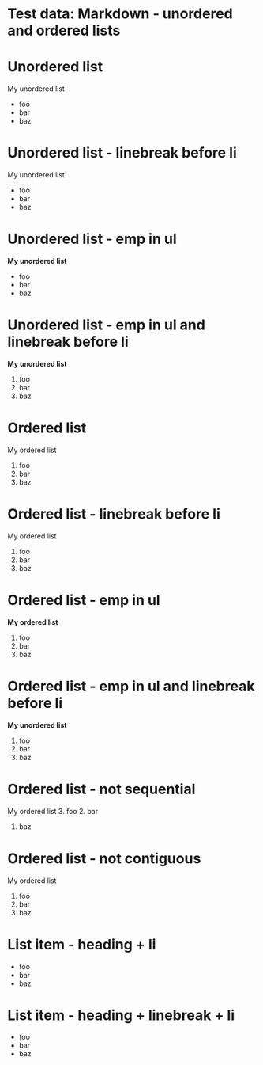 # Test data: Markdown - unordered and ordered lists

# Unordered list

My unordered list
- foo
- bar
- baz

# Unordered list - linebreak before li

My unordered list

- foo
- bar
- baz

# Unordered list - emp in ul

**My unordered list**
- foo
- bar
- baz

# Unordered list - emp in ul and linebreak before li

**My unordered list**

1. foo
2. bar
3. baz

# Ordered list

My ordered list
1. foo
2. bar
3. baz

# Ordered list - linebreak before li

My ordered list

1. foo
2. bar
3. baz

# Ordered list - emp in ul

**My ordered list**
1. foo
2. bar
3. baz

# Ordered list - emp in ul and linebreak before li

**My unordered list**

1. foo
2. bar
3. baz

# Ordered list - not sequential

My ordered list
3. foo
2. bar
1. baz

# Ordered list - not contiguous

My ordered list
1. foo
4. bar
7. baz

# List item - heading + li
- foo
- bar
- baz

# List item - heading + linebreak + li
- foo
- bar
- baz